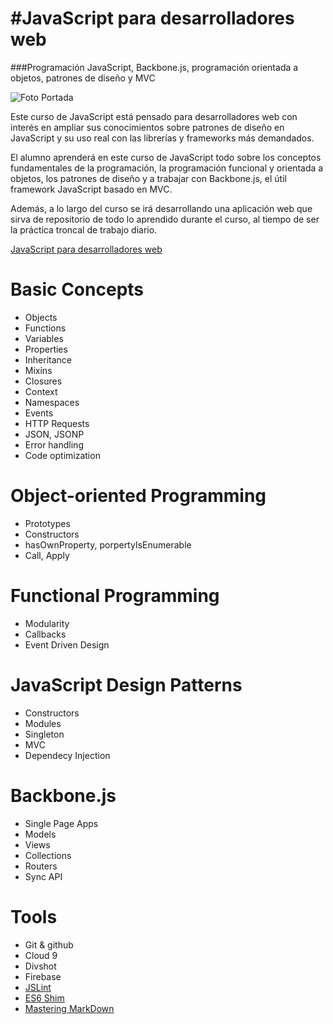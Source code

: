 #JavaScript para desarrolladores web
=================
###Programación JavaScript, Backbone.js, programación orientada a objetos, patrones de diseño y MVC

![Foto Portada](https://scontent.xx.fbcdn.net/hphotos-xap1/v/t1.0-9/11949381_750053528456805_7991316547738746840_n.png?oh=47d111e2e4dada59424c72c3850a6db3&oe=568F64B6)

Este curso de JavaScript está pensado para desarrolladores web con interés en ampliar sus conocimientos sobre patrones de diseño en JavaScript y su uso real con las librerías y frameworks más demandados.

El alumno aprenderá en este curso de JavaScript todo sobre los conceptos fundamentales de la programación, la programación funcional y orientada a objetos, los patrones de diseño y a trabajar con Backbone.js, el útil framework JavaScript basado en MVC.

Además, a lo largo del curso se irá desarrollando una aplicación web que sirva de repositorio de todo lo aprendido durante el curso, al tiempo de ser la práctica troncal de trabajo diario.

[JavaScript para desarrolladores web](http://fictizia.com/formacion/curso_javascript)

Basic Concepts
=================
* Objects
* Functions
* Variables
* Properties
* Inheritance
* Mixins
* Closures
* Context
* Namespaces
* Events
* HTTP Requests
* JSON, JSONP
* Error handling
* Code optimization

Object-oriented Programming
=================
* Prototypes
* Constructors
* hasOwnProperty, porpertyIsEnumerable
* Call, Apply

Functional Programming
=================
* Modularity
* Callbacks
* Event Driven Design

JavaScript Design Patterns
=================
* Constructors
* Modules
* Singleton
* MVC
* Dependecy Injection

Backbone.js
=================
* Single Page Apps
* Models
* Views
* Collections
* Routers
* Sync API

Tools
=================
* Git & github
* Cloud 9
* Divshot
* Firebase
* [JSLint](http://www.jslint.com/)
* [ES6 Shim](https://github.com/paulmillr/es6-shim/)
* [Mastering MarkDown](https://guides.github.com/features/mastering-markdown/)
